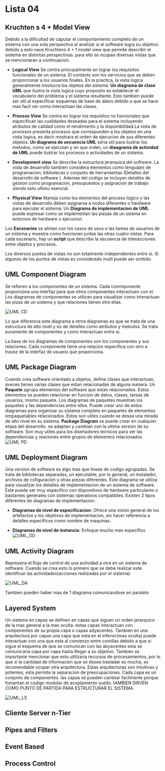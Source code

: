 # Lista 04

## Kruchten s 4 + Model View

Debido a la dificultad de caputar el comportamiento completo de un sistema con una sola perspectiva al analizar si el software logra
su objetivo. debido a esto nace Kruchtens 4 + 1 model view que permite describir el sistema en distintas perspectivas. para ello se ocupan 
diversas vistas que se mencionaran a continuacion.

* **Logical View**
  Se centra principalmente en lograr los requisitos funcionales de un sistema. El contexto son los servicios que se deben proporcionar
  a los usuarios finales. En la practica, la vista logica generalmente involucra los objetos del sistema.
  **Un diagrama de clase UML** que ilustra la vista logica cuyo proposito es establecer el vocabulario del problema y el sistema
  resultante. Esto tambien puede ser util al especificar esquemas de base de datos debido a que se hace mas facil ver como interactuan
  las clases.

* **Process View**
  Se centra en lograr los requisitos no funcionales que especifican las cualidades deseadas para el sistema incluyendo
  atributos de calidad como el rendimiento y la disponibilidad.La vista de procesos presenta procesos que corresponden 
  a los objetos en una vista logica, es decir mostrara el orden de ejecucion de sus diferentes objetos. 
  **Un diagrama de secuencia UML** seria util para ilustrar los metodos, como se ejecutan y en que orden,
  un **diaagrama de actividad de UML** puede ilustrar los procesos o actividades de un sistema.


* **Development view**
  Se describe la estructura jerarquica del software. La vista de desarrollo tambien considera elementos como lenguajes de
  programacion, bibliotecas y conjunto de herramientas (Detalles del desarrollo de software ). Ademas del codigo se incluyen 
  detalles de gestion como programacion, presupuestos y asignacion de trabajo siendo esto ultimo esencial.
 
* **Physical View**
  Maneja como los elementos del proceso logico y las vistas de desarrollo deben asignarse a nodos diferentes o hardware para ejecutar 
  el sistema. Un **Diagrama de implementacion de UML** puede expresar como se implementan las piezas de un sstema en entornos de hardware 
  o ejecucion  

Los **Escenarios** se alinian con los casos de usos o las tareas de usuarios de un sistema y muestra como funcionan juntas
las otras cuatro vistas. Para cada escenario, hay un **script** que describe la secuencia de interacciones entre objetos y procesos.

Los diversos puntos de vistas no son totalmente independientes entre si. Si algunos de los puntos de vistas es considerado inutil puede 
ser omitido.

## UML Component Diagram

  Se refieren a los componentes de un sistema. Cada commponente proporciona una interfaz para que otros componentes interactuen con el.
  Los diagramas de componentes se utilizan para visualizar como interactuan las pizas de un sistema y que relaciones tienen etre ellas.

  ![UML CD](https://www.softwareideas.net/i/DirectImage/366/uml-component-diagram.png)

  Lo que diferencia este diagrama a otros diagramas es que se trata de una estructura de alto nivel y no de detalles
  como atributos y metodos. Se trata puramente de componentes y como interactuan entre si.

  La base de los diagramas de componentes son los componentes y sus relaciones. Cada componente tiene una relacion especifica con
  otro a travez de la interfaz de usuario que proporciona.

## UML Package Diagram
  Cuando crea software orientado a objetos, define clases que interactuan, aveces tienes varias clases que estan relacionadas de alguna 
  manera. Un **Paquete** agrupa elementos del software que estan relacionados. Estos elementos se pueden relacionar en funcion de datos,
  clases, tareas de usuarios, mismo paquete. Los diagramas de paquetes muestran los paquetes y las dependencias entre ellos. Puede crear
  uno de estos diagramas para organizar su sistema completo en paquetes de elementos empaquetables relacionados. Estos son utiles cuando
  se desea una mirada de alto nivel en su sistema. **Package Diagram** se puede crear en cualquier etapa del desarrollo. se adaptan y cambian
  con la ultima version de su software. Son muy utiles para los diseñadores tecnicos para ver las dependencias y reaciones entre grupos 
  de elementos relacionados.
  ![UML PD](https://sparxsystems.com/enterprise_architect_user_guide/15.2/images/package-diagram-8220.png)


## UML Deployment Diagram
  Una version de software es algo mas que lineas de codigo agrupadas. Se trata de bibliotecas separadas, un ejecutable, por lo general,
  un instalador, archivos de cofiguracion y otras piezas diferentes. Este diagrama se utiliza para visualizar los detalles de implementacion
  de un sistema de software. Este puede ser muy especifico con dispositivos de hardware particulares o bastantes generales con sistemas operativos
  compatibles. Existen 2 tipos diferentes de diagramas de implementacion.

  * **Diagramas de nivel de especificacion**: Ofrece una vision general de los artefactos y los objetivos de implementacion, sin hacer 
  referencia a detalles especificos como nombre de maquinas.

  * **Diagramas de nivel de instancia**: Enfoque mucho mas especifico 
  ![UML_DD](https://www.researchgate.net/profile/Ildefonso_Ruano/publication/305037371/figure/fig3/AS:381606486396933@1467993484834/UML-deployment-diagram-of-an-example-using-of-the-scormRTEjar-Java-package.png)

## UML Activity Diagram
  Represena el flujo de control de una actividad a otra en un sistema de software. Cuando se crea esto lo primero que se debe realizar este
  identificar las actividades(acciones realizadas por el sistema)                       
 
  ![UML_DA](https://www.ionos.es/digitalguide/fileadmin/DigitalGuide/Screenshots_2018/EN-UML-activity-diagram.png)

  Tambien pueden haber mas de 1 diagrama comunicandose en paralelo
 

## Layered System 
  Un sistema en capas se definen en capas que siguen un orden jerarquico de la mas general a la mas oculta. estas capas interactuan con componentes  de su propia capa o capas adyacentes. Tambien en una arquitectura por capas una capa que esta en el inferior(mas oculta) 
  puede interactuar con una que esta al comienzo entre comillas debido a que si sigue el esquema de que se comunican con las abyacentes
  esta se comunicaria capa por capa hasta lllegar a su objetivo. Tambien es importante mencionar que esto utilizaria recursos
  de procesamientos, por lo que si la cantidad de informacion que se desea trasladar es mucha, es
  recomendable ocupar otra arquitectura. Estas arquitecturas son intuitivas y potentes, esta 
  permite la separacion de preocupaciones. Cada capa es un conjunto de componentes. las capas se pueden cambiar facilmente porque fomentan
  el codigo modular de acoplamiento suelto. tAMBIEN SIRVEN COMO PUNTO DE PARTIDA PARA ESTRUCTURAR EL SISTEMA.

  ![UML_LS](https://jjegonzalezf.files.wordpress.com/2013/03/layers.png)

## Cliente Server n-Tier

## Pipes and Filters

## Event Based

## Process Control
